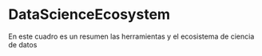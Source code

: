 # DataScienceEcosystem
En este cuadro es un resumen las herramientas y el ecosistema de ciencia de datos

